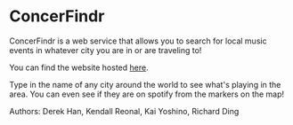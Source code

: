 # ConcerFindr

ConcerFindr is a web service that allows you to search for local music events in whatever city you are in or are traveling to!

You can find the website hosted [here](http://http://students.washington.edu/kaiyosh/info343/challenges/Group_Project/#/).

Type in the name of any city around the world to see what's playing in the area. You can even see if they are on spotify from the markers on the map!

Authors: Derek Han, Kendall Reonal, Kai Yoshino, Richard Ding
